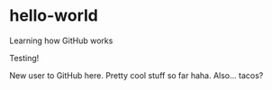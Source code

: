 # hello-world
Learning how GitHub works

Testing!

New user to GitHub here. Pretty cool stuff so far haha.
Also... tacos?
